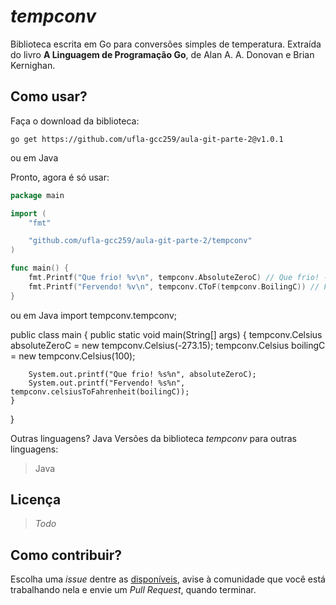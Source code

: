 *tempconv*
=====
Biblioteca escrita em Go para conversões simples de temperatura. Extraída do livro **A Linguagem de Programação Go**, de Alan A. A. Donovan e Brian Kernighan. 

Como usar?
----
Faça o download da biblioteca:

`go get https://github.com/ufla-gcc259/aula-git-parte-2@v1.0.1`

ou em Java



Pronto, agora é só usar:
```go
package main

import (
	"fmt"

	"github.com/ufla-gcc259/aula-git-parte-2/tempconv"
)

func main() {
	fmt.Printf("Que frio! %v\n", tempconv.AbsoluteZeroC) // Que frio! -273.15°C
	fmt.Printf("Fervendo! %v\n", tempconv.CToF(tempconv.BoilingC)) // Fervendo! 212°F
}
```


ou em Java
import tempconv.tempconv;

public class main {
    public static void main(String[] args) {
        tempconv.Celsius absoluteZeroC = new tempconv.Celsius(-273.15);
        tempconv.Celsius boilingC = new tempconv.Celsius(100);

        System.out.printf("Que frio! %s%n", absoluteZeroC);
        System.out.printf("Fervendo! %s%n", tempconv.celsiusToFahrenheit(boilingC));
    }
}


Outras linguagens?
Java
Versões da biblioteca *tempconv* para outras linguagens:

> Java

Licença
-----

> *Todo*


Como contribuir?
----
Escolha uma *issue* dentre as [disponíveis](https://github.com/ufla-gcc259/aula-git-parte-2/issues), avise à comunidade que você está trabalhando nela e envie um *Pull Request*, quando terminar.
